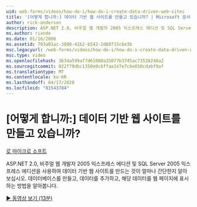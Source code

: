 ```yaml
---
uid: web-forms/videos/how-do-i/how-do-i-create-data-driven-web-sites
title: '[어떻게 합니까:] 데이터 기반 웹 사이트를 만들고 있습니까? | Microsoft 문서'
author: rick-anderson
description: ASP.NET 2.0, 비주얼 웹 개발자 2005 익스프레스 에디션 및 SQL Server 2005 익스프레스 에디션을 사용하여 데이터 기반 웹 사이트를 만드는 것이 얼마나 간단한지 알아보십시오. 배울...
ms.author: riande
ms.date: 01/16/2006
ms.assetid: 793a01ac-3800-41b2-b542-2d88715cbe3b
msc.legacyurl: /web-forms/videos/how-do-i/how-do-i-create-data-driven-web-sites
msc.type: video
ms.openlocfilehash: 3634a599af7d61000a35077b3745ac73528248a2
ms.sourcegitcommit: 022f79dbc1350e0c6ffaa1e7e7c6e850cdabf9af
ms.translationtype: MT
ms.contentlocale: ko-KR
ms.lasthandoff: 04/17/2020
ms.locfileid: "81543784"
---
```

# <a name="how-do-i-create-data-driven-web-sites"></a>[어떻게 합니까:] 데이터 기반 웹 사이트를 만들고 있습니까?

[로 마이크로 소프트](https://github.com/microsoft)

ASP.NET 2.0, 비주얼 웹 개발자 2005 익스프레스 에디션 및 SQL Server 2005 익스프레스 에디션을 사용하여 데이터 기반 웹 사이트를 만드는 것이 얼마나 간단한지 알아보십시오. 데이터베이스를 만들고, 데이터를 추가하고, 해당 데이터를 웹 페이지에 표시하는 방법을 알아봅니다.

[&#9654; 동영상 보기 (13분)](https://channel9.msdn.com/Blogs/ASP-NET-Site-Videos/how-do-i-create-data-driven-web-sites)
